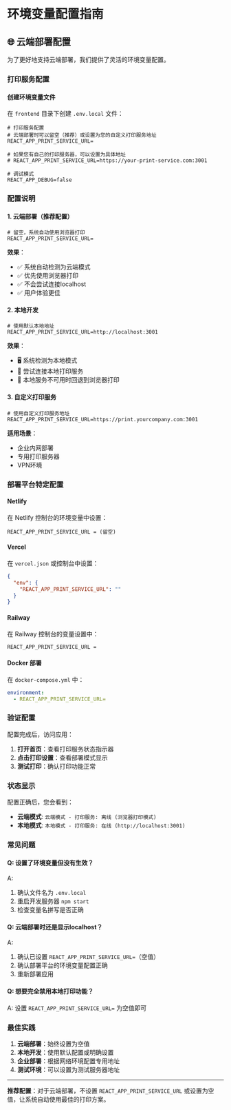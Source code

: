 # 环境变量配置指南

## 🌐 云端部署配置

为了更好地支持云端部署，我们提供了灵活的环境变量配置。

### 打印服务配置

#### 创建环境变量文件

在 `frontend` 目录下创建 `.env.local` 文件：

```env
# 打印服务配置
# 云端部署时可以留空（推荐）或设置为您的自定义打印服务地址
REACT_APP_PRINT_SERVICE_URL=

# 如果您有自己的打印服务器，可以设置为具体地址
# REACT_APP_PRINT_SERVICE_URL=https://your-print-service.com:3001

# 调试模式
REACT_APP_DEBUG=false
```

### 配置说明

#### 1. 云端部署（推荐配置）
```env
# 留空，系统自动使用浏览器打印
REACT_APP_PRINT_SERVICE_URL=
```

**效果**：
- ✅ 系统自动检测为云端模式
- ✅ 优先使用浏览器打印
- ✅ 不会尝试连接localhost
- ✅ 用户体验更佳

#### 2. 本地开发
```env
# 使用默认本地地址
REACT_APP_PRINT_SERVICE_URL=http://localhost:3001
```

**效果**：
- 🖥️ 系统检测为本地模式
- 🔧 尝试连接本地打印服务
- 📄 本地服务不可用时回退到浏览器打印

#### 3. 自定义打印服务
```env
# 使用自定义打印服务地址
REACT_APP_PRINT_SERVICE_URL=https://print.yourcompany.com:3001
```

**适用场景**：
- 企业内网部署
- 专用打印服务器
- VPN环境

### 部署平台特定配置

#### Netlify
在 Netlify 控制台的环境变量中设置：
```
REACT_APP_PRINT_SERVICE_URL = (留空)
```

#### Vercel
在 `vercel.json` 或控制台中设置：
```json
{
  "env": {
    "REACT_APP_PRINT_SERVICE_URL": ""
  }
}
```

#### Railway
在 Railway 控制台的变量设置中：
```
REACT_APP_PRINT_SERVICE_URL = 
```

#### Docker 部署
在 `docker-compose.yml` 中：
```yaml
environment:
  - REACT_APP_PRINT_SERVICE_URL=
```

### 验证配置

配置完成后，访问应用：

1. **打开首页**：查看打印服务状态指示器
2. **点击打印设置**：查看部署模式显示
3. **测试打印**：确认打印功能正常

### 状态显示

配置正确后，您会看到：

- **云端模式**: `云端模式 - 打印服务: 离线 (浏览器打印模式)`
- **本地模式**: `本地模式 - 打印服务: 在线 (http://localhost:3001)`

### 常见问题

#### Q: 设置了环境变量但没有生效？
A: 
1. 确认文件名为 `.env.local`
2. 重启开发服务器 `npm start`
3. 检查变量名拼写是否正确

#### Q: 云端部署时还是显示localhost？
A: 
1. 确认已设置 `REACT_APP_PRINT_SERVICE_URL=`（空值）
2. 确认部署平台的环境变量配置正确
3. 重新部署应用

#### Q: 想要完全禁用本地打印功能？
A: 
设置 `REACT_APP_PRINT_SERVICE_URL=` 为空值即可

### 最佳实践

1. **云端部署**：始终设置为空值
2. **本地开发**：使用默认配置或明确设置
3. **企业部署**：根据网络环境配置专用地址
4. **测试环境**：可以设置为测试服务器地址

---

**推荐配置**：对于云端部署，不设置 `REACT_APP_PRINT_SERVICE_URL` 或设置为空值，让系统自动使用最佳的打印方案。 
